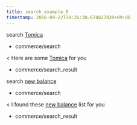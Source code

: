 ```yaml
---
title: search_example_0
timestamp: 2016-09-22T20:26:38.674827839+09:00
---
```


search [Tomica](keyword)
* commerce/search

< Here are some [Tomica](keyword) for you
* commerce/search_result

search [new balance](keyword)
* commerce/search

< I found these [new balance](keyword) list for you
* commerce/search_result
